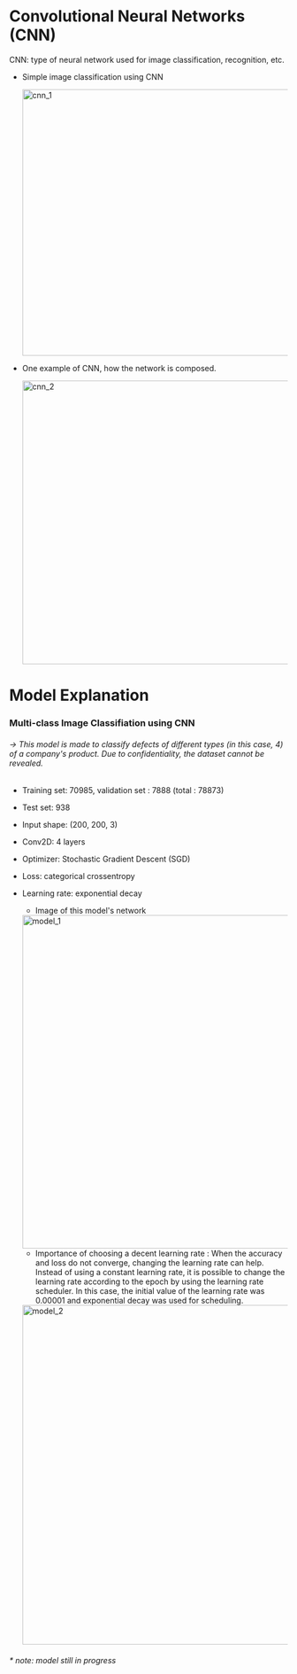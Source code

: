 # Convolutional Neural Networks (CNN)

CNN: type of neural network used for image classification, recognition, etc.

* Simple image classification using CNN

  <img width="481" alt="cnn_1" src="https://user-images.githubusercontent.com/78089713/106094608-a27b7580-6175-11eb-8fa2-19ca90fc2137.png">

* One example of CNN, how the network is composed.

  <img width="512" alt="cnn_2" src="https://user-images.githubusercontent.com/78089713/106094658-b7f09f80-6175-11eb-8ff7-fab4ea288241.PNG">

# Model Explanation

### Multi-class Image Classifiation using CNN

###### → This model is made to classify defects of different types (in this case, 4) of a company's product. Due to confidentiality, the dataset cannot be revealed. 

* Training set: 70985, validation set : 7888 (total : 78873)
* Test set: 938
* Input shape: (200, 200, 3)
* Conv2D: 4 layers
* Optimizer: Stochastic Gradient Descent (SGD)
* Loss: categorical crossentropy
* Learning rate: exponential decay
  - Image of this model's network
  <img width="602" alt="model_1" src="https://user-images.githubusercontent.com/78089713/106098086-c641ba00-617b-11eb-8b5e-ddd3e4c3b675.PNG">
  
  - Importance of choosing a decent learning rate
  : When the accuracy and loss do not converge, changing the learning rate can help. Instead of using a constant learning rate, it is possible to change the learning rate according to the epoch by using the learning rate scheduler. In this case, the initial value of the learning rate was 0.00001 and exponential decay was used for scheduling.
  
  
  <img width="613" alt="model_2" src="https://user-images.githubusercontent.com/78089713/106094877-22094480-6176-11eb-8f9c-168515604ec1.PNG">

###### * note: model still in progress
